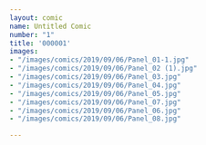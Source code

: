 ```yaml
---
layout: comic
name: Untitled Comic
number: "1"
title: '000001'
images:
- "/images/comics/2019/09/06/Panel_01-1.jpg"
- "/images/comics/2019/09/06/Panel_02 (1).jpg"
- "/images/comics/2019/09/06/Panel_03.jpg"
- "/images/comics/2019/09/06/Panel_04.jpg"
- "/images/comics/2019/09/06/Panel_05.jpg"
- "/images/comics/2019/09/06/Panel_07.jpg"
- "/images/comics/2019/09/06/Panel_06.jpg"
- "/images/comics/2019/09/06/Panel_08.jpg"

---
```

